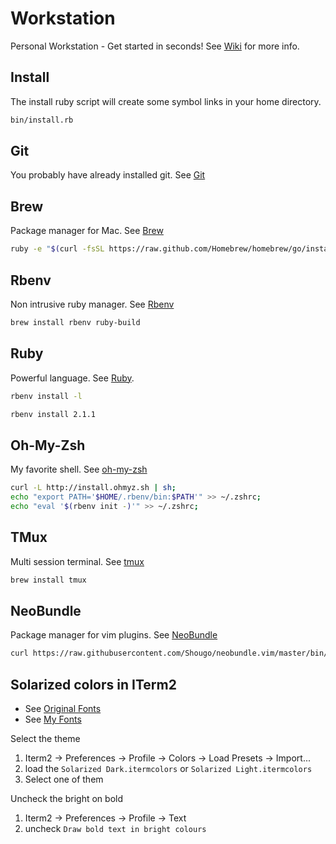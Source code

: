 # Workstation

Personal Workstation - Get started in seconds!
See [Wiki](https://github.com/vnegrisolo/workstation/wiki) for more info.

## Install

The install ruby script will create some symbol links in your home directory.

```bash
bin/install.rb
```

## Git

You probably have already installed git. See [Git](http://git-scm.com/doc)

## Brew

Package manager for Mac. See [Brew](http://brew.sh/)

```bash
ruby -e "$(curl -fsSL https://raw.github.com/Homebrew/homebrew/go/install)"
```

## Rbenv

Non intrusive ruby manager. See [Rbenv](https://github.com/sstephenson/rbenv)

```bash
brew install rbenv ruby-build
```

## Ruby

Powerful language. See [Ruby](https://www.ruby-lang.org/en/).

```bash
rbenv install -l
```

```bash
rbenv install 2.1.1
```

## Oh-My-Zsh

My favorite shell. See [oh-my-zsh](https://github.com/robbyrussell/oh-my-zsh)

```bash
curl -L http://install.ohmyz.sh | sh;
echo "export PATH='$HOME/.rbenv/bin:$PATH'" >> ~/.zshrc;
echo "eval '$(rbenv init -)'" >> ~/.zshrc;
```

## TMux

Multi session terminal. See [tmux](http://tmux.sourceforge.net/)

```bash
brew install tmux
```

## NeoBundle

Package manager for vim plugins. See [NeoBundle](https://github.com/Shougo/neobundle.vim)

```bash
curl https://raw.githubusercontent.com/Shougo/neobundle.vim/master/bin/install.sh | sh
```

## Solarized colors in ITerm2

* See [Original Fonts](https://github.com/altercation/solarized/tree/master/iterm2-colors-solarized)
* See [My Fonts](https://github.com/vnegrisolo/workstation/tree/master/iterm2)

Select the theme

1. Iterm2 -> Preferences -> Profile -> Colors -> Load Presets -> Import...
2. load the `Solarized Dark.itermcolors` or `Solarized Light.itermcolors`
3. Select one of them

Uncheck the bright on bold

1. Iterm2 -> Preferences -> Profile -> Text
2. uncheck `Draw bold text in bright colours`

